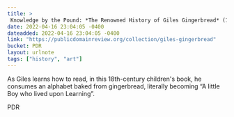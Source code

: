 ```yaml
---
title: > 
 Knowledge by the Pound: *The Renowned History of Giles Gingerbread* (1768)
date: 2022-04-16 23:04:05 -0400
dateadded: 2022-04-16 23:04:05 -0400
link: "https://publicdomainreview.org/collection/giles-gingerbread"
bucket: PDR
layout: urlnote
tags: ["history", "art"]
--- 
```

As Giles learns how to read, in this 18th-century children's book, he consumes an alphabet baked from gingerbread, literally becoming “A little Boy who lived upon Learning”.
 <!-- end excerpt --> 
<div class='bucket'><a class='internal-link' src='_notes/buckets/PDR'>PDR</a></div> 
